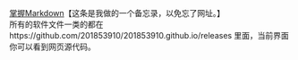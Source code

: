[掌握Markdown](https://guides.github.com/features/mastering-markdown/)【这条是我做的一个备忘录，以免忘了网址。】  
所有的软件文件一类的都在https://github.com/201853910/201853910.github.io/releases 里面，当前界面你可以看到网页源代码。  
